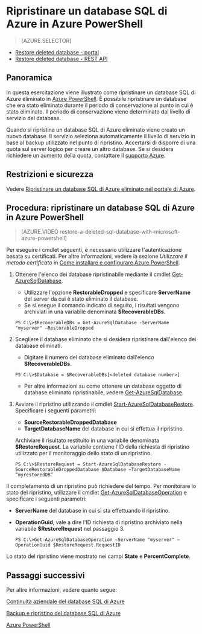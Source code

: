 <properties 
   pageTitle="Ripristinare un database SQL di Azure in Azure PowerShell" 
   description="Database SQL di Microsoft Azure, ripristinare un database eliminato, recuperare un database eliminato, Azure PowerShell" 
   services="sql-database" 
   documentationCenter="" 
   authors="elfisher" 
   manager="jeffreyg" 
   editor="v-romcal"/>

<tags
   ms.service="sql-database"
   ms.devlang="NA"
   ms.topic="article"
   ms.tgt_pltfrm="NA"
   ms.workload="storage-backup-recovery" 
   ms.date="03/18/2015"
   ms.author="elfish; v-romcal; v-stste"/>

# Ripristinare un database SQL di Azure in Azure PowerShell

> [AZURE.SELECTOR]
- [Restore deleted database - portal](sql-database-restore-deleted-database-tutorial-management-portal.md)
- [Restore deleted database - REST API](sql-database-restore-deleted-database-tutorial-rest.md)

## Panoramica

In questa esercitazione viene illustrato come ripristinare un database SQL di Azure eliminato in [Azure PowerShell](../powershell-install-configure.md). È possibile ripristinare un database che era stato eliminato durante il periodo di conservazione al punto in cui è stato eliminato. Il periodo di conservazione viene determinato dal livello di servizio del database.

Quando si ripristina un database SQL di Azure eliminato viene creato un nuovo database. Il servizio seleziona automaticamente il livello di servizio in base al backup utilizzato nel punto di ripristino. Accertarsi di disporre di una quota sul server logico per creare un altro database. Se si desidera richiedere un aumento della quota, contattare il [supporto Azure](http://azure.microsoft.com/support/options/).

## Restrizioni e sicurezza

Vedere [Ripristinare un database SQL di Azure eliminato nel portale di Azure](sql-database-restore-deleted-database-tutorial-management-portal.md).

## Procedura: ripristinare un database SQL di Azure in Azure PowerShell

> [AZURE.VIDEO restore-a-deleted-sql-database-with-microsoft-azure-powershell]

Per eseguire i cmdlet seguenti, è necessario utilizzare l'autenticazione basata su certificati. Per altre informazioni, vedere la sezione *Utilizzare il metodo certificato* in [Come installare e configurare Azure PowerShell](../powershell-install-configure.md#use-the-certificate-method).

1. Ottenere l'elenco dei database ripristinabile mediante il cmdlet [Get-AzureSqlDatabase](http://msdn.microsoft.com/library/azure/dn546735.aspx).
	* Utilizzare l'opzione **RestorableDropped** e specificare **ServerName** del server da cui è stato eliminato il database.
	* Se si esegue il comando indicato di seguito, i risultati vengono archiviati in una variabile denominata **$RecoverableDBs**.
	
	`PS C:\>$RecoverableDBs = Get-AzureSqlDatabase -ServerName "myserver" –RestorableDropped`

2. Scegliere il database eliminato che si desidera ripristinare dall'elenco dei database eliminati.

	* Digitare il numero del database eliminato dall'elenco **$RecoverableDBs**.  

	`PS C:\>$Database = $RecoverableDBs[<deleted database number>]`

	* Per altre informazioni su come ottenere un database oggetto di database eliminato ripristinabile, vedere [Get-AzureSqlDatabase](http://msdn.microsoft.com/library/dn546735.aspx).

3. Avviare il ripristino utilizzando il cmdlet [Start-AzureSqlDatabaseRestore](http://msdn.microsoft.com/library/azure/dn720218.aspx). Specificare i seguenti parametri:
	* **SourceRestorableDroppedDatabase**
	* **TargetDatabaseName** del database in cui si effettua il ripristino.

	Archiviare il risultato restituito in una variabile denominata **$RestoreRequest**. La variabile contiene l'ID della richiesta di ripristino utilizzato per il monitoraggio dello stato di un ripristino.
	
	`PS C:\>$RestoreRequest = Start-AzureSqlDatabaseRestore -SourceRestorableDroppedDatabase $Database –TargetDatabaseName “myrestoredDB”`

Il completamento di un ripristino può richiedere del tempo. Per monitorare lo stato del ripristino, utilizzare il cmdlet [Get-AzureSqlDatabaseOperation](http://msdn.microsoft.com/library/azure/dn546738.aspx) e specificare i seguenti parametri:

* **ServerName** del database in cui si sta effettuando il ripristino.
* **OperationGuid**, vale a dire l'ID richiesta di ripristino archiviato nella variabile **$RestoreRequest** nel passaggio 3.

	`PS C:\>Get-AzureSqlDatabaseOperation –ServerName "myserver" –OperationGuid $RestoreRequest.RequestID`

Lo stato del ripristino viene mostrato nei campi **State** e **PercentComplete**.

## Passaggi successivi

Per altre informazioni, vedere quanto segue:

[Continuità aziendale del database SQL di Azure](http://msdn.microsoft.com/library/azure/hh852669.aspx)

[Backup e ripristino del database SQL di Azure](http://msdn.microsoft.com/library/azure/jj650016.aspx)

[Azure PowerShell](http://msdn.microsoft.com/library/azure/jj156055.aspx)

<!---HONumber=62-->